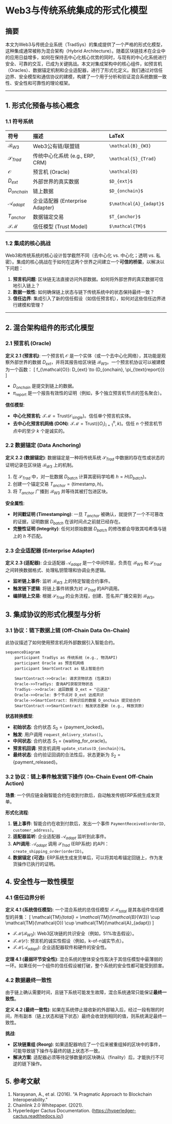 # Web3与传统系统集成的形式化模型

## 摘要

本文为Web3与传统企业系统（TradSys）的集成提供了一个严格的形式化模型，这种集成通常被称为混合架构（Hybrid Architecture）。随着区块链技术在企业中的应用日益增多，如何在保持去中心化核心优势的同时，与现有的中心化系统进行安全、可靠的交互，已成为关键挑战。本文对集成架构中的核心组件，如预言机（Oracles）、数据锚定机制和企业适配器，进行了形式化定义。我们通过对信任边界、安全模型和通信协议的建模，构建了一个用于分析和验证混合系统数据一致性、安全性和可靠性的理论框架。

---

## 1. 形式化预备与核心概念

### 1.1 符号系统

| 符号 | 描述 | LaTeX |
| :--- | :--- | :--- |
| $\mathcal{B}_{W3}$ | Web3公有链/联盟链 | `\mathcal{B}_{W3}` |
| $\mathcal{S}_{Trad}$ | 传统中心化系统 (e.g., ERP, CRM) | `\mathcal{S}_{Trad}` |
| $\mathcal{O}$ | 预言机 (Oracle) | `\mathcal{O}` |
| $D_{ext}$ | 外部世界的真实数据 | `$D_{ext}$` |
| $D_{onchain}$ | 链上数据 | `$D_{onchain}$` |
| $\mathcal{A}_{adapt}$ | 企业适配器 (Enterprise Adapter) | `$\mathcal{A}_{adapt}$` |
| $T_{anchor}$ | 数据锚定交易 | `$T_{anchor}$` |
| $\mathcal{TM}$ | 信任模型 (Trust Model) | `$\mathcal{TM}$` |

### 1.2 集成的核心挑战

Web3和传统系统的核心设计哲学截然不同（去中心化 vs. 中心化；透明 vs. 私密）。集成的核心挑战在于如何在这两个世界之间建立一个**可信的桥梁**，以解决以下问题：
1.  **预言机问题**: 区块链无法直接访问外部数据。如何将外部世界的真实数据可信地引入链上？
2.  **数据一致性**: 如何确保链上状态与链下传统系统中的状态保持最终一致？
3.  **信任边界**: 集成引入了新的信任假设（如信任预言机），如何对这些信任边界进行建模和管理？

---

## 2. 混合架构组件的形式化模型

### 2.1 预言机 (Oracle)

**定义 2.1 (预言机)**: 一个预言机 $\mathcal{O}$ 是一个实体（或一个去中心化网络），其功能是观察外部世界的数据 $D_{ext}$，并将其报告给区块链 $\mathcal{B}_{W3}$。一个预言机协议可以被建模为一个函数：
\[
f_{\mathcal{O}}: D_{ext} \to (D_{onchain}, \pi_{\text{report}})
\]
-   $D_{onchain}$ 是提交到链上的数据。
-   $\pi_{\text{report}}$ 是一个报告有效性的证明（例如，多个独立预言机节点的签名聚合）。

**信任模型**:
-   **中心化预言机**: $\mathcal{TM} = \text{Trust}(\mathcal{O}_{\text{single}})$。信任单个预言机实体。
-   **去中心化预言机网络 (DON)**: $\mathcal{TM} = \text{Trust}(\{O_i\}_{i=1}^n, k)$。信任 $n$ 个预言机节点中的至少 $k$ 个是诚实的。

### 2.2 数据锚定 (Data Anchoring)

**定义 2.2 (数据锚定)**: 数据锚定是一种将传统系统 $\mathcal{S}_{Trad}$ 中数据的存在性或状态的证明记录在区块链 $\mathcal{B}_{W3}$ 上的机制。
1.  在 $\mathcal{S}_{Trad}$ 中，对一批数据 $D_{batch}$ 计算其密码学哈希 $h = H(D_{batch})$。
2.  创建一个锚定交易 $T_{anchor} = (\text{timestamp}, h)$。
3.  将 $T_{anchor}$ 广播到 $\mathcal{B}_{W3}$ 并等待其被打包进区块。

**安全属性**:
-   **时间戳证明 (Timestamping)**: 一旦 $T_{anchor}$ 被确认，就提供了一个不可篡改的证据，证明数据 $D_{batch}$ 在该时间点之前就已经存在。
-   **完整性证明 (Integrity)**: 任何对原始数据 $D_{batch}$ 的修改都会导致其哈希值与链上的 $h$ 不匹配。

### 2.3 企业适配器 (Enterprise Adapter)

**定义 2.3 (适配器)**: 企业适配器 $\mathcal{A}_{adapt}$ 是一个中间件层，负责在 $\mathcal{B}_{W3}$ 和 $\mathcal{S}_{Trad}$ 之间转换数据格式、处理私钥管理和协调业务逻辑。
-   **监听链上事件**: 监听 $\mathcal{B}_{W3}$ 上的特定智能合约事件。
-   **触发链下逻辑**: 将链上事件转换为对 $\mathcal{S}_{Trad}$ 的API调用。
-   **编排链上交易**: 根据 $\mathcal{S}_{Trad}$ 的业务流程，创建、签名并广播交易到 $\mathcal{B}_{W3}$。

## 3. 集成协议的形式化模型与分析

### 3.1 协议：链下数据上链 (Off-Chain Data On-Chain)

此协议描述了如何使用预言机将外部数据引入智能合约。

```mermaid
sequenceDiagram
    participant TradSys as 传统系统 (e.g., 物流API)
    participant Oracle as 预言机网络
    participant SmartContract as 链上智能合约

    SmartContract->>Oracle: 请求货物状态 (包裹ID)
    Oracle->>TradSys: 查询API获取货物状态
    TradSys-->>Oracle: 返回数据 D_ext = "已送达"
    Oracle->>Oracle: 多个节点对 D_ext 达成共识
    Oracle->>SmartContract: 将共识后的数据 D_onchain 提交给合约
    SmartContract->>SmartContract: 触发状态更新 (e.g., 释放货款)
```

**状态转换模型**:
-   **初始状态**: 合约状态 $S_0 = \{\text{payment_locked}\}$。
-   **触发**: 用户调用 `request_delivery_status()`。
-   **中间状态**: 合约状态 $S_1 = \{\text{waiting_for_oracle}\}$。
-   **预言机回调**: 预言机调用 `update_status(D_{onchain})$`。
-   **最终状态**: 合约验证回调的合法性后，状态更新为 $S_2 = \{\text{payment_released}\}$。

### 3.2 协议：链上事件触发链下操作 (On-Chain Event Off-Chain Action)

**场景**: 一个供应链金融智能合约在收到付款后，自动触发传统ERP系统生成发货单。

**形式化流程**:
1.  **链上事件**: 智能合约在收到付款后，发出一个事件 `PaymentReceived(orderID, customer_address)`。
2.  **适配器监听**: 企业适配器 $\mathcal{A}_{adapt}$ 监听到此事件。
3.  **API调用**: $\mathcal{A}_{adapt}$ 调用 $\mathcal{S}_{Trad}$ (ERP系统) 的API：`create_shipping_order(orderID)`。
4.  **数据锚定 (可选)**: ERP系统生成发货单后，可以将其哈希锚定回链上，作为发货操作已执行的证明。

## 4. 安全性与一致性模型

### 4.1 信任边界分析

**定义 4.1 (系统信任模型)**: 一个混合系统的总信任模型 $\mathcal{TM}_{total}$ 是其各组件信任模型的并集：
\[
\mathcal{TM}_{total} = \mathcal{TM}(\mathcal{B}_{W3}) \cup \mathcal{TM}(\mathcal{O}) \cup \mathcal{TM}(\mathcal{A}_{adapt})
\]
-   $\mathcal{TM}(\mathcal{B}_{W3})$: Web3区块链的共识安全（例如，51%攻击假设）。
-   $\mathcal{TM}(\mathcal{O})$: 预言机的诚实性假设（例如，k-of-n诚实节点）。
-   $\mathcal{TM}(\mathcal{A}_{adapt})$: 企业适配器软件和硬件的安全性。

**定理 4.1 (最弱环节安全性)**: 混合系统的整体安全性取决于其信任模型中最薄弱的一环。如果任何一个组件的信任假设被打破，整个系统的安全性都可能受到损害。

### 4.2 数据最终一致性

由于链上确认需要时间，且链下系统可能发生故障，混合系统通常只能保证**最终一致性**。

**定义 4.2 (最终一致性)**: 如果在系统停止接收新的外部输入后，经过一段有限的时间，所有副本（链上状态和链下状态）最终会收敛到相同的值，则系统满足最终一致性。

**挑战**:
-   **区块链重组 (Reorg)**: 如果适配器响应了一个后来被重组掉的区块中的事件，可能导致链下操作与最终的链上状态不一致。
-   **解决方案**: 适配器必须等待足够数量的区块确认（finality）后，才能执行不可逆的链下操作。

## 5. 参考文献
1.  Narayanan, A., et al. (2016). "A Pragmatic Approach to Blockchain Interoperability."
2.  Chainlink 2.0 Whitepaper. (2021).
3.  Hyperledger Cactus Documentation. (https://hyperledger-cactus.readthedocs.io/) 